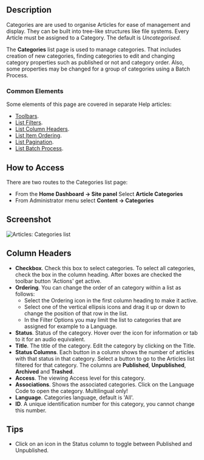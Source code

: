 <!-- Filename: Help4.x:Articles:_Categories / Display title: Articles: Categories -->

## Description

Categories are are used to organise Articles for ease of management and
display. They can be built into tree-like structures like file systems. Every
Article must be assigned to a Category. The default is *Uncategorised*.

The **Categories** list page is used to manage categories. That includes
creation of new categories, finding categories to edit and changing category
properties such as published or not and category order. Also, some properties
may be changed for a group of categories using a Batch Process.

### Common Elements

Some elements of this page are covered in separate Help articles:

* [Toolbars](jdocmanual?article=help/common-elements/toolbars).
* [List Filters](jdocmanual?article=help/common-elements/list-filters).
* [List Column Headers](jdocmanual?article=help/common-elements/list-column-headers).
* [List Item Ordering](jdocmanual?article=help/common-elements/list-ordering).
* [List Pagination](jdocmanual?article=help/common-elements/list-pagination).
* [List Batch Process](jdocmanual?article=help/common-elements/list-batch-process).

## How to Access

There are two routes to the Categories list page:
* From the **Home Dashboard → Site panel** Select **Article Categories**
* From Administrator menu select **Content → Categories**

## Screenshot

![Articles: Categories list](../../../en/images/articles/articles-categories-list.png)

## Column Headers

- **Checkbox**. Check this box to select categories. To select all
  categories, check the box in the column heading. After boxes are
  checked the toolbar button 'Actions' get active.
- **Ordering**. You can change the order of an category within a list as
  follows:
  - Select the Ordering icon <i class="fa-solid fa-sort"></i> in the first
    column heading to make it active.
  - Select one of the vertical ellipsis icons <span class="icon-ellipsis-v"></span>
    and drag it up or down to change the position of that row in the list.
  - In the Filter Options you may limit the list to categories that are
    assigned for example to a Language.
- **Status**. Status of the category. Hover over the icon for information or
    tab to it for an audio equivalent.
- **Title**. The title of the category. Edit the category by clicking on
  the Title.
- **Status Columns**. Each button in a column shows the number of articles
    with that status in that category. Select a button to go to the Articles
    list filtered for that category. The columns are **Published**,
    **Unpublished**, **Archived** and **Trashed**.
- **Access**. The viewing Access level  for this category.
- **Associations**. Shows the associated categories. Click on the
  Language Code to open the category. Multilingual only!
- **Language**. Categories language, default is 'All'.
- **ID**. A unique identification number for this category, you cannot
  change this number.

## Tips

- Click on an icon in the Status column to toggle between Published and
  Unpublished.
